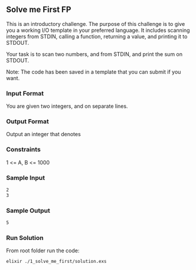 ## Solve me First FP

This is an introductory challenge. The purpose of this challenge is to give you a working I/O template in your preferred language. It includes scanning integers from STDIN, calling a function, returning a value, and printing it to STDOUT.

Your task is to scan two numbers, and from STDIN, and print the sum on STDOUT.

Note: The code has been saved in a template that you can submit if you want.

### Input Format

You are given two integers, and on separate lines.

### Output Format

Output an integer that denotes

### Constraints

1 <= A, B <= 1000

### Sample Input

```bash
2
3
```

### Sample Output

```bash
5
```
### Run Solution
From root folder run the code:

```bash
elixir ./1_solve_me_first/solution.exs
```
